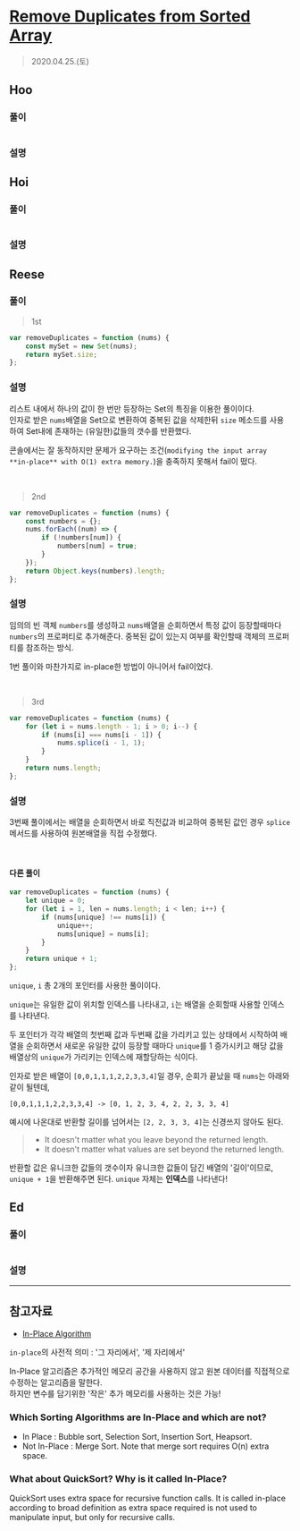 # [Remove Duplicates from Sorted Array](https://leetcode.com/explore/interview/card/top-interview-questions-easy/92/array/727/)

> 2020.04.25.(토)

## Hoo

### 풀이

```js
```

### 설명

## Hoi

### 풀이

```js
```

### 설명

## Reese

### 풀이

> 1st

```js
var removeDuplicates = function (nums) {
	const mySet = new Set(nums);
	return mySet.size;
};
```

### 설명

리스트 내에서 하나의 값이 한 번만 등장하는 Set의 특징을 이용한 풀이이다.<br />
인자로 받은 `nums`배열을 Set으로 변환하여 중복된 값을 삭제한뒤 `size` 메소드를 사용하여 Set내에 존재하는 (유일한)값들의 갯수를 반환했다.

콘솔에서는 잘 동작하지만 문제가 요구하는 조건(`modifying the input array **in-place** with O(1) extra memory.`)을 충족하지 못해서 fail이 떴다.

<br />

> 2nd

```js
var removeDuplicates = function (nums) {
	const numbers = {};
	nums.forEach((num) => {
		if (!numbers[num]) {
			numbers[num] = true;
		}
	});
	return Object.keys(numbers).length;
};
```

### 설명

임의의 빈 객체 `numbers`를 생성하고 `nums`배열을 순회하면서 특정 값이 등장할때마다 `numbers`의 프로퍼티로 추가해준다. 중복된 값이 있는지 여부를 확인할때 객체의 프로퍼티를 참조하는 방식.

1번 풀이와 마찬가지로 in-place한 방법이 아니어서 fail이었다.

<br />

> 3rd

```js
var removeDuplicates = function (nums) {
	for (let i = nums.length - 1; i > 0; i--) {
		if (nums[i] === nums[i - 1]) {
			nums.splice(i - 1, 1);
		}
	}
	return nums.length;
};
```

### 설명

3번째 풀이에서는 배열을 순회하면서 바로 직전값과 비교하여 중복된 값인 경우 `splice` 메서드를 사용하여 원본배열을 직접 수정했다.

<br />

#### 다른 풀이

```js
var removeDuplicates = function (nums) {
	let unique = 0;
	for (let i = 1, len = nums.length; i < len; i++) {
		if (nums[unique] !== nums[i]) {
			unique++;
			nums[unique] = nums[i];
		}
	}
	return unique + 1;
};
```

`unique`, `i` 총 2개의 포인터를 사용한 풀이이다.

`unique`는 유일한 값이 위치할 인덱스를 나타내고, `i`는 배열을 순회할때 사용할 인덱스를 나타낸다.

두 포인터가 각각 배열의 첫번째 값과 두번째 값을 가리키고 있는 상태에서 시작하여 배열을 순회하면서 새로운 유일한 값이 등장할 때마다 `unique`를 1 증가시키고 해당 값을 배열상의 `unique`가 가리키는 인덱스에 재할당하는 식이다.<br />

인자로 받은 배열이 `[0,0,1,1,1,2,2,3,3,4]`일 경우, 순회가 끝났을 때 `nums`는 아래와 같이 될텐데,

```
[0,0,1,1,1,2,2,3,3,4] -> [0, 1, 2, 3, 4, 2, 2, 3, 3, 4]
```

예시에 나온대로 반환할 길이를 넘어서는 `[2, 2, 3, 3, 4]`는 신경쓰지 않아도 된다.

> - It doesn't matter what you leave beyond the returned length.
> - It doesn't matter what values are set beyond the returned length.

반환할 값은 유니크한 값들의 갯수이자 유니크한 값들이 담긴 배열의 '길이'이므로, `unique + 1`을 반환해주면 된다. `unique` 자체는 **인덱스**를 나타낸다!

## Ed

### 풀이

```js
```

### 설명

---

## 참고자료

- [In-Place Algorithm](https://www.geeksforgeeks.org/in-place-algorithm/)

`in-place`의 사전적 의미 : '그 자리에서', '제 자리에서'

In-Place 알고리즘은 추가적인 메모리 공간을 사용하지 않고 원본 데이터를 직접적으로 수정하는 알고리즘을 말한다.<br />
하지만 변수를 담기위한 '작은' 추가 메모리를 사용하는 것은 가능!

### Which Sorting Algorithms are In-Place and which are not?

- In Place : Bubble sort, Selection Sort, Insertion Sort, Heapsort.
- Not In-Place : Merge Sort. Note that merge sort requires O(n) extra space.

### What about QuickSort? Why is it called In-Place?

QuickSort uses extra space for recursive function calls. It is called in-place according to broad definition as extra space required is not used to manipulate input, but only for recursive calls.
